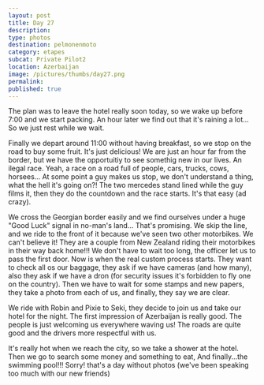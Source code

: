 ```yaml
---
layout: post
title: Day 27
description: 
type: photos
destination: pelmonenmoto
category: etapes
subcat: Private Pilot2
location: Azerbaijan
image: /pictures/thumbs/day27.png
permalink: 
published: true
---
```


The plan was to leave the hotel really soon today, so we wake up before 7:00 and we start packing. An hour later we find out that it's raining a lot... So we just rest while we wait.

Finally we depart around 11:00 without having breakfast, so we stop on the road to buy some fruit. It's just delicious! We are just an hour far from the border, but we have the opportuitiy to see somethig new in our lives. An ilegal race. Yeah, a race on a road full of people, cars, trucks, cows, horsees... At some point a guy makes us stop, we don't understand a thing, what the hell it's going on?! The two mercedes stand lined while the guy films it, then they do the countdown and the race starts. It's that easy (ad crazy).

We cross the Georgian border easily and we find ourselves under a huge "Good Luck" signal in no-man's land... That's promising. We skip the line, and we ride to the front of it because we've seen two other motorbikes. We can't believe it! They are a couple from New Zealand riding their motorbikes in their way back home!!! We don't have to wait too long, the officer let us to pass the first door. Now is when the real custom process starts. They want to check all os our baggage, they ask if we have cameras (and how many), also they ask if we have a dron (for security issues it's forbidden to fly one on the country). Then we have to wait for some stamps and new papers, they take a photo from each of us, and finally, they say we are clear.

We ride with Robin and Pixie to Seki, they decide to join us and take our hotel for the night. The first impression of Azerbaijan is really good. The people is just welcoming us everywhere waving us! The roads are quite good and the drivers more respectful with us.

It's really hot when we reach the city, so we take a shower at the hotel. Then we go to search some money and something to eat, And finally...the swimming pool!!!
Sorry! that's a day without photos (we've been speaking too much with our new friends)